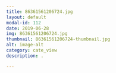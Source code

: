 ```yaml
---
title: 86361561206724.jpg
layout: default
modal-id: 112
date: 2019-06-28
img: 86361561206724.jpg
thumbnail: 86361561206724-thumbnail.jpg
alt: image-alt
category: cate_view
description: .

---
```

